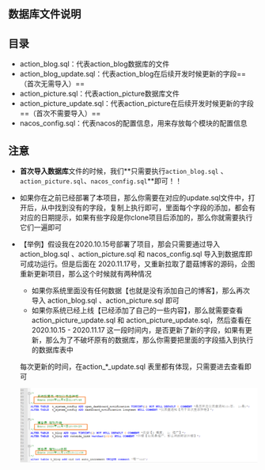 ## 数据库文件说明

## 目录

- action_blog.sql：代表action_blog数据库的文件
- action_blog_update.sql：代表action_blog在后续开发时候更新的字段==（首次无需导入）==
- action_picture.sql：代表action_picture数据库文件
- action_picture_update.sql：代表action_picture在后续开发时候更新的字段==（首次不需要导入）==
- nacos_config.sql：代表nacos的配置信息，用来存放每个模块的配置信息

## 注意

- **首次导入数据库**文件的时候，我们**只需要执行`action_blog.sql` 、 `action_picture.sql`、`nacos_config.sql`**即可！！

- 如果你在之前已经部署了本项目，那么你需要在对应的update.sql文件中，打开后，从中找到没有的字段，复制上执行即可，里面每个字段的添加，都会有对应的日期提示，如果有些字段是你clone项目后添加的，那么你就需要执行它们一遍即可

- 【举例】假设我在2020.10.15号部署了项目，那会只需要通过导入 action_blog.sql 、action_picture.sql 和 nacos_config.sql 导入到数据库即可成功运行。但是后面在 2020.11.17号，又重新拉取了蘑菇博客的源码，企图重新更新项目，那么这个时候就有两种情况

  - 如果你系统里面没有任何数据【也就是没有添加自己的博客】，那么再次 导入 action_blog.sql 、action_picture.sql 即可
  - 如果你系统已经上线【已经添加了自己的一些内容】，那么就需要查看 action_picture_update.sql 和 action_picture_update.sql，然后查看在 2020.10.15  - 2020.11.17 这一段时间内，是否更新了新的字段，如果有更新，那么为了不破坏原有的数据库，那么你需要把里面的字段插入到执行的数据库表中

  每次更新的时间，在action\_\*_update.sql 表里都有体现，只需要进去查看即可

  ![image-20201117085435997](images/image-20201117085435997.png)